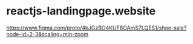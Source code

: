 # reactjs-landingpage.website

https://www.figma.com/proto/4kJGzBO4KUF8OAmS7LQES1/shoe-sale?node-id=2-3&scaling=min-zoom
